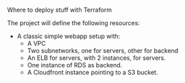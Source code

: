 Where to deploy stuff with Terraform

The project will define the following resources:

- A classic simple webapp setup with:
  - A VPC
  - Two subnetworks, one for servers, other for backend
  - An ELB for servers, with 2 instances, for servers.
  - One instance of RDS as backend.
  - A Cloudfront instance pointing to a S3 bucket.